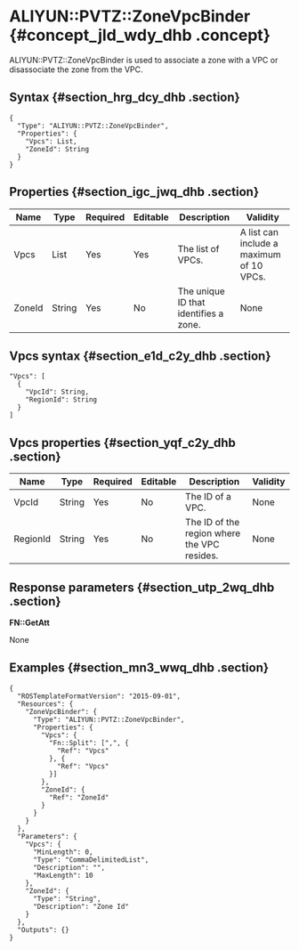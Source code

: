 # ALIYUN::PVTZ::ZoneVpcBinder {#concept_jld_wdy_dhb .concept}

ALIYUN::PVTZ::ZoneVpcBinder is used to associate a zone with a VPC or disassociate the zone from the VPC.

## Syntax {#section_hrg_dcy_dhb .section}

```
{
  "Type": "ALIYUN::PVTZ::ZoneVpcBinder",
  "Properties": {
    "Vpcs": List,
    "ZoneId": String
  }
}
```

## Properties {#section_igc_jwq_dhb .section}

|Name|Type|Required|Editable|Description|Validity|
|----|----|--------|--------|-----------|--------|
|Vpcs|List|Yes|Yes|The list of VPCs.|A list can include a maximum of 10 VPCs.|
|ZoneId|String|Yes|No|The unique ID that identifies a zone.|None|

## Vpcs syntax {#section_e1d_c2y_dhb .section}

```
"Vpcs": [
  {
    "VpcId": String,
    "RegionId": String
  }
]
```

## Vpcs properties {#section_yqf_c2y_dhb .section}

|Name|Type|Required|Editable|Description|Validity|
|----|----|--------|--------|-----------|--------|
|VpcId|String|Yes|No|The ID of a VPC.|None|
|RegionId|String|Yes|No|The ID of the region where the VPC resides.|None|

## Response parameters {#section_utp_2wq_dhb .section}

**FN::GetAtt**

None

## Examples {#section_mn3_wwq_dhb .section}

```
{
  "ROSTemplateFormatVersion": "2015-09-01",
  "Resources": {
    "ZoneVpcBinder": {
      "Type": "ALIYUN::PVTZ::ZoneVpcBinder",
      "Properties": {
        "Vpcs": {
          "Fn::Split": [",", {
            "Ref": "Vpcs"
          }, {
            "Ref": "Vpcs"
          }]
        },
        "ZoneId": {
          "Ref": "ZoneId"
        }
      }
    }
  },
  "Parameters": {
    "Vpcs": {
      "MinLength": 0,
      "Type": "CommaDelimitedList",
      "Description": "",
      "MaxLength": 10
    },
    "ZoneId": {
      "Type": "String",
      "Description": "Zone Id"
    }
  },
  "Outputs": {}
}
```

